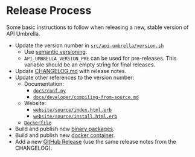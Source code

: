 # Release Process

Some basic instructions to follow when releasing a new, stable version of API Umbrella.

- Update the version number in [`src/api-umbrella/version.sh`](https://github.com/NREL/api-umbrella/blob/master/src/api-umbrella/version.sh)
  - Use [semantic versioning](http://semver.org).
  - `API_UMBRELLA_VERSION_PRE` can be used for pre-releases. This variable should be an empty string for final releases.
- Update [CHANGELOG.md](https://github.com/NREL/api-umbrella/blob/master/CHANGELOG.md) with release notes.
- Update other references to the version number:
  - Documentation:
    - [`docs/conf.py`](https://github.com/NREL/api-umbrella/blob/master/docs/conf.py)
    - [`docs/developer/compiling-from-source.md`](https://github.com/NREL/api-umbrella/blob/master/docs/developer/compiling-from-source.md)
  - Website:
    - [`website/source/index.html.erb`](https://github.com/NREL/api-umbrella/blob/master/website/source/index.html.erb)
    - [`website/source/install.html.erb`](https://github.com/NREL/api-umbrella/blob/master/website/source/install.html.erb)
  - [`Dockerfile`](https://github.com/NREL/api-umbrella/blob/master/docker/Dockerfile)
- Build and publish new [binary packages](packaging.html).
- Build and publish new [docker container](docker-build.html).
- Add a new [GitHub Release](https://github.com/NREL/api-umbrella/releases) (use the same release notes from the CHANGELOG).
